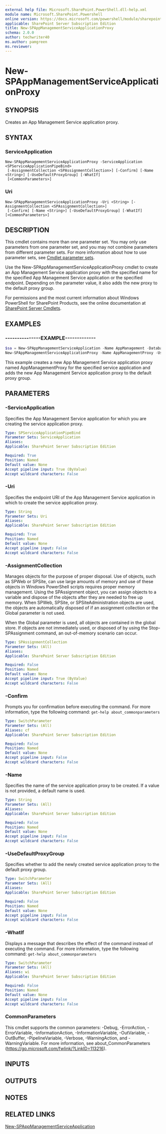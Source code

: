 ```yaml
---
external help file: Microsoft.SharePoint.PowerShell.dll-help.xml
module name: Microsoft.SharePoint.Powershell
online version: https://docs.microsoft.com/powershell/module/sharepoint-server/new-spappmanagementserviceapplicationproxy
applicable: SharePoint Server Subscription Edition
title: New-SPAppManagementServiceApplicationProxy
schema: 2.0.0
author: techwriter40
ms.author: pamgreen
ms.reviewer: 
---
```


# New-SPAppManagementServiceApplicationProxy

## SYNOPSIS

Creates an App Management Service application proxy.



## SYNTAX

### ServiceApplication
```
New-SPAppManagementServiceApplicationProxy -ServiceApplication <SPServiceApplicationPipeBind>
 [-AssignmentCollection <SPAssignmentCollection>] [-Confirm] [-Name <String>] [-UseDefaultProxyGroup] [-WhatIf]
 [<CommonParameters>]
```

### Uri
```
New-SPAppManagementServiceApplicationProxy -Uri <String> [-AssignmentCollection <SPAssignmentCollection>]
 [-Confirm] [-Name <String>] [-UseDefaultProxyGroup] [-WhatIf] [<CommonParameters>]
```

## DESCRIPTION
This cmdlet contains more than one parameter set.
You may only use parameters from one parameter set, and you may not combine parameters from different parameter sets.
For more information about how to use parameter sets, see [Cmdlet parameter sets](https://docs.microsoft.com/powershell/scripting/developer/cmdlet/cmdlet-parameter-sets).

Use the New-SPAppManagementServiceApplicationProxy cmdlet to create an App Management Service application proxy with the specified name for the specified App Management Service application or the specified endpoint.
Depending on the parameter value, it also adds the new proxy to the default proxy group.

For permissions and the most current information about Windows PowerShell for SharePoint Products, see the online documentation at [SharePoint Server Cmdlets](https://docs.microsoft.com/powershell/sharepoint/sharepoint-server/sharepoint-server-cmdlets).

## EXAMPLES

### ---------------EXAMPLE------------- 
```powershell
$sa = New-SPAppManagementServiceApplication -Name AppManagement -DatabaseServer MyDatabaseServer -DatabaseName AppManagementDB -ApplicationPool MyServiceAppPool
New-SPAppManagementServiceApplicationProxy -Name AppManagementProxy -UseDefaultProxyGroup -ServiceApplication $sa
```

This example creates a new App Management Service application proxy named AppManagementProxy for the specified service application and adds the new App Management Service application proxy to the default proxy group.

## PARAMETERS

### -ServiceApplication
Specifies the App Management Service application for which you are creating the service application proxy.

```yaml
Type: SPServiceApplicationPipeBind
Parameter Sets: ServiceApplication
Aliases: 
Applicable: SharePoint Server Subscription Edition

Required: True
Position: Named
Default value: None
Accept pipeline input: True (ByValue)
Accept wildcard characters: False
```

### -Uri
Specifies the endpoint URI of the App Management Service application in which to create the service application proxy.

```yaml
Type: String
Parameter Sets: Uri
Aliases: 
Applicable: SharePoint Server Subscription Edition

Required: True
Position: Named
Default value: None
Accept pipeline input: False
Accept wildcard characters: False
```

### -AssignmentCollection
Manages objects for the purpose of proper disposal.
Use of objects, such as SPWeb or SPSite, can use large amounts of memory and use of these objects in Windows PowerShell scripts requires proper memory management.
Using the SPAssignment object, you can assign objects to a variable and dispose of the objects after they are needed to free up memory.
When SPWeb, SPSite, or SPSiteAdministration objects are used, the objects are automatically disposed of if an assignment collection or the Global parameter is not used.

When the Global parameter is used, all objects are contained in the global store.
If objects are not immediately used, or disposed of by using the Stop-SPAssignment command, an out-of-memory scenario can occur.

```yaml
Type: SPAssignmentCollection
Parameter Sets: (All)
Aliases: 
Applicable: SharePoint Server Subscription Edition

Required: False
Position: Named
Default value: None
Accept pipeline input: True (ByValue)
Accept wildcard characters: False
```

### -Confirm
Prompts you for confirmation before executing the command.
For more information, type the following command: `get-help about_commonparameters`

```yaml
Type: SwitchParameter
Parameter Sets: (All)
Aliases: cf
Applicable: SharePoint Server Subscription Edition

Required: False
Position: Named
Default value: None
Accept pipeline input: False
Accept wildcard characters: False
```

### -Name
Specifies the name of the service application proxy to be created.
If a value is not provided, a default name is used.

```yaml
Type: String
Parameter Sets: (All)
Aliases: 
Applicable: SharePoint Server Subscription Edition

Required: False
Position: Named
Default value: None
Accept pipeline input: False
Accept wildcard characters: False
```

### -UseDefaultProxyGroup
Specifies whether to add the newly created service application proxy to the default proxy group.

```yaml
Type: SwitchParameter
Parameter Sets: (All)
Aliases: 
Applicable: SharePoint Server Subscription Edition

Required: False
Position: Named
Default value: None
Accept pipeline input: False
Accept wildcard characters: False
```

### -WhatIf
Displays a message that describes the effect of the command instead of executing the command.
For more information, type the following command: `get-help about_commonparameters`

```yaml
Type: SwitchParameter
Parameter Sets: (All)
Aliases: wi
Applicable: SharePoint Server Subscription Edition

Required: False
Position: Named
Default value: None
Accept pipeline input: False
Accept wildcard characters: False
```

### CommonParameters
This cmdlet supports the common parameters: -Debug, -ErrorAction, -ErrorVariable, -InformationAction, -InformationVariable, -OutVariable, -OutBuffer, -PipelineVariable, -Verbose, -WarningAction, and -WarningVariable. For more information, see about_CommonParameters (https://go.microsoft.com/fwlink/?LinkID=113216).

## INPUTS

## OUTPUTS

## NOTES

## RELATED LINKS

[New-SPAppManagementServiceApplication](New-SPAppManagementServiceApplication.md)


